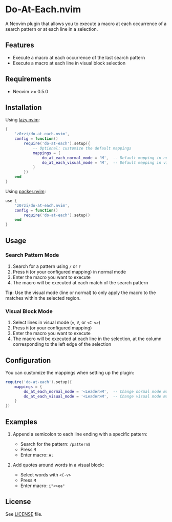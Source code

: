 # Do-At-Each.nvim

A Neovim plugin that allows you to execute a macro at each occurrence of a search pattern or at each line in a selection.

## Features

- Execute a macro at each occurrence of the last search pattern
- Execute a macro at each line in visual block selection

## Requirements

- Neovim >= 0.5.0

## Installation

Using [lazy.nvim](https://github.com/folke/lazy.nvim):
```lua
{
    'z0rzi/do-at-each.nvim',
    config = function()
        require('do-at-each').setup({
            -- Optional: customize the default mappings
            mappings = {
                do_at_each_normal_mode = 'M',  -- Default mapping in normal mode
                do_at_each_visual_mode = 'M',  -- Default mapping in visual mode
            }
        })
    end
}
```

Using [packer.nvim](https://github.com/wbthomason/packer.nvim):
```lua
use {
    'z0rzi/do-at-each.nvim',
    config = function()
        require('do-at-each').setup()
    end
}
```

## Usage

### Search Pattern Mode

1. Search for a pattern using `/` or `?`
2. Press `M` (or your configured mapping) in normal mode
3. Enter the macro you want to execute
4. The macro will be executed at each match of the search pattern

**Tip**: Use the visual mode (line or normal) to only apply the macro to the matches within the selected region.

### Visual Block Mode

1. Select lines in visual mode (`v`, `V`, or `<C-v>`)
2. Press `M` (or your configured mapping)
3. Enter the macro you want to execute
4. The macro will be executed at each line in the selection, at the column corresponding to the left edge of the selection

## Configuration

You can customize the mappings when setting up the plugin:

```lua
require('do-at-each').setup({
    mappings = {
        do_at_each_normal_mode = '<Leader>M',  -- Change normal mode mapping
        do_at_each_visual_mode = '<Leader>M',  -- Change visual mode mapping
    }
})
```

## Examples

1. Append a semicolon to each line ending with a specific pattern:
   - Search for the pattern: `/pattern$`
   - Press `M`
   - Enter macro: `A;`

2. Add quotes around words in a visual block:
   - Select words with `<C-v>`
   - Press `M`
   - Enter macro: `i"<>ea"`

## License

See [LICENSE](LICENSE) file.
